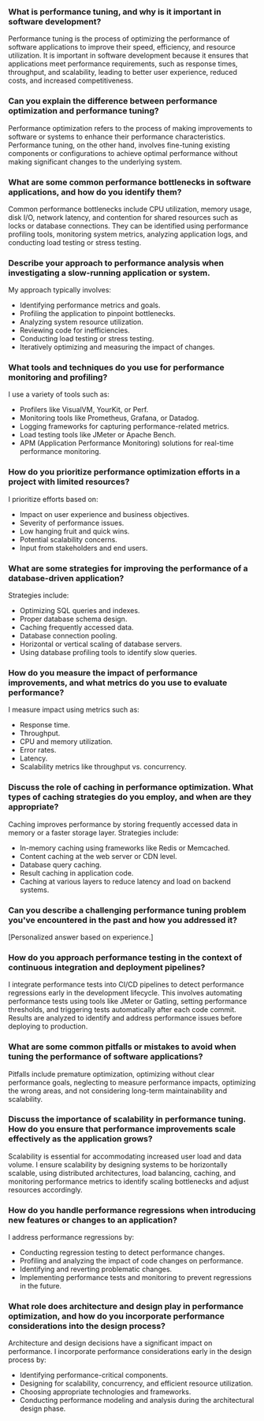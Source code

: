 ### What is performance tuning, and why is it important in software development?
Performance tuning is the process of optimizing the performance of software applications to improve their speed, efficiency, and resource utilization. It is important in software development because it ensures that applications meet performance requirements, such as response times, throughput, and scalability, leading to better user experience, reduced costs, and increased competitiveness.

### Can you explain the difference between performance optimization and performance tuning?
Performance optimization refers to the process of making improvements to software or systems to enhance their performance characteristics. Performance tuning, on the other hand, involves fine-tuning existing components or configurations to achieve optimal performance without making significant changes to the underlying system.

### What are some common performance bottlenecks in software applications, and how do you identify them?
Common performance bottlenecks include CPU utilization, memory usage, disk I/O, network latency, and contention for shared resources such as locks or database connections. They can be identified using performance profiling tools, monitoring system metrics, analyzing application logs, and conducting load testing or stress testing.

### Describe your approach to performance analysis when investigating a slow-running application or system.
My approach typically involves:
- Identifying performance metrics and goals.
- Profiling the application to pinpoint bottlenecks.
- Analyzing system resource utilization.
- Reviewing code for inefficiencies.
- Conducting load testing or stress testing.
- Iteratively optimizing and measuring the impact of changes.

### What tools and techniques do you use for performance monitoring and profiling?
I use a variety of tools such as:
- Profilers like VisualVM, YourKit, or Perf.
- Monitoring tools like Prometheus, Grafana, or Datadog.
- Logging frameworks for capturing performance-related metrics.
- Load testing tools like JMeter or Apache Bench.
- APM (Application Performance Monitoring) solutions for real-time performance monitoring.

### How do you prioritize performance optimization efforts in a project with limited resources?
I prioritize efforts based on:
- Impact on user experience and business objectives.
- Severity of performance issues.
- Low hanging fruit and quick wins.
- Potential scalability concerns.
- Input from stakeholders and end users.

### What are some strategies for improving the performance of a database-driven application?
Strategies include:
- Optimizing SQL queries and indexes.
- Proper database schema design.
- Caching frequently accessed data.
- Database connection pooling.
- Horizontal or vertical scaling of database servers.
- Using database profiling tools to identify slow queries.

### How do you measure the impact of performance improvements, and what metrics do you use to evaluate performance?
I measure impact using metrics such as:
- Response time.
- Throughput.
- CPU and memory utilization.
- Error rates.
- Latency.
- Scalability metrics like throughput vs. concurrency.

### Discuss the role of caching in performance optimization. What types of caching strategies do you employ, and when are they appropriate?
Caching improves performance by storing frequently accessed data in memory or a faster storage layer. Strategies include:
- In-memory caching using frameworks like Redis or Memcached.
- Content caching at the web server or CDN level.
- Database query caching.
- Result caching in application code.
- Caching at various layers to reduce latency and load on backend systems.

### Can you describe a challenging performance tuning problem you've encountered in the past and how you addressed it?
[Personalized answer based on experience.]

### How do you approach performance testing in the context of continuous integration and deployment pipelines?
I integrate performance tests into CI/CD pipelines to detect performance regressions early in the development lifecycle. This involves automating performance tests using tools like JMeter or Gatling, setting performance thresholds, and triggering tests automatically after each code commit. Results are analyzed to identify and address performance issues before deploying to production.

### What are some common pitfalls or mistakes to avoid when tuning the performance of software applications?
Pitfalls include premature optimization, optimizing without clear performance goals, neglecting to measure performance impacts, optimizing the wrong areas, and not considering long-term maintainability and scalability.

### Discuss the importance of scalability in performance tuning. How do you ensure that performance improvements scale effectively as the application grows?
Scalability is essential for accommodating increased user load and data volume. I ensure scalability by designing systems to be horizontally scalable, using distributed architectures, load balancing, caching, and monitoring performance metrics to identify scaling bottlenecks and adjust resources accordingly.

### How do you handle performance regressions when introducing new features or changes to an application?
I address performance regressions by:
- Conducting regression testing to detect performance changes.
- Profiling and analyzing the impact of code changes on performance.
- Identifying and reverting problematic changes.
- Implementing performance tests and monitoring to prevent regressions in the future.

### What role does architecture and design play in performance optimization, and how do you incorporate performance considerations into the design process?
Architecture and design decisions have a significant impact on performance. I incorporate performance considerations early in the design process by:
- Identifying performance-critical components.
- Designing for scalability, concurrency, and efficient resource utilization.
- Choosing appropriate technologies and frameworks.
- Conducting performance modeling and analysis during the architectural design phase.
